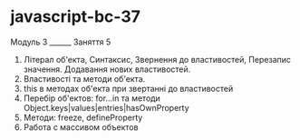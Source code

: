 # javascript-bc-37

Модуль 3 ______ Заняття 5

1. Літерал об'екта, Синтаксис, Звернення до властивостей, Перезапис значення. Додавання нових властивостей.
2. Властивості та методи об'екта.
3. this в методах об'екта при звертанні до властивостей
4. Перебір об'ектов: for...in та методи Object.keys|values|entries|hasOwnProperty
5. Методи: freeze, defineProperty
5. Работа с массивом объектов